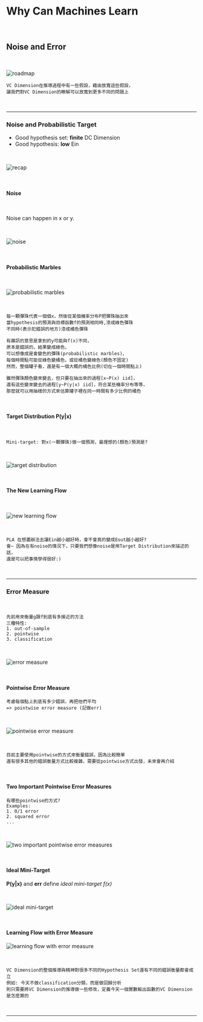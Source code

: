 # Why Can Machines Learn

<br />

## Noise and Error

<br />

![roadmap](https://github.com/linda2020130/Notes_ML-Foundations/blob/master/Pictures/Week%208/roadmap.PNG)

```
VC Dimension在推導過程中有一些假設，藉由放寬這些假設，
讓我們對VC Dimension的瞭解可以放寬到更多不同的問題上
```

<br />

***

### Noise and Probabilistic Target

* Good hypothesis set: **finite** DC Dimension
* Good hypothesis: **low** Ein

<br />

![recap](https://github.com/linda2020130/Notes_ML-Foundations/blob/master/Pictures/Week%208/recap.PNG)

<br />

#### Noise

<br />

Noise can happen in x or y.

<br />

![noise](https://github.com/linda2020130/Notes_ML-Foundations/blob/master/Pictures/Week%208/noise.PNG)

<br />

#### Probabilistic Marbles

<br />

![probabilistic marbles](https://github.com/linda2020130/Notes_ML-Foundations/blob/master/Pictures/Week%208/probabilistic%20marbles.PNG)

<br />

```
每一顆彈珠代表一個個x，然後從某個機率分布P把彈珠抽出來
當hypothesis的預測與目標函數f的預測相同時,漆成綠色彈珠
不同時(表示犯錯誤的地方)漆成橘色彈珠

有雜訊的意思是拿到的y可能與f(x)不同，
原本是錯誤的，結果變成綠色，
可以想像成是會變色的彈珠(probabilistic marbles)，
每個時間點可能從綠色變橘色，或從橘色變綠色(顏色不固定)
然而，整個罐子看，還是有一個大概的橘色比例(切在一個時間點上)

雖然彈珠顏色變來變去，但只要在抽出來的過程[x~P(x) iid]，
還有這些變來變去的過程[y~P(y|x) iid]，符合某些機率分布等等，
那麼就可以用抽樣的方式來估算罐子裡在同一時間有多少比例的橘色
```

<br />

#### Target Distribution P(y|x)

<br />

```
Mini-target: 對x(一顆彈珠)做一個預測，最理想的(顏色)預測是?
```

<br />

![target distribution](https://github.com/linda2020130/Notes_ML-Foundations/blob/master/Pictures/Week%208/target%20distribution.PNG)

<br />

#### The New Learning Flow

<br />

![new learning flow](https://github.com/linda2020130/Notes_ML-Foundations/blob/master/Pictures/Week%208/new%20learning%20flow.PNG)

<br />

```
PLA 在想盡辦法去讓Ein越小越好時，會不會真的變成Eout越小越好?
會~ 因為在有noise的情況下，只要我們想像noise是用Target Distribution來描述的話，
還是可以把事情學得很好:)
```

<br />

***

### Error Measure

<br />

```
先前用來衡量g跟f到底有多接近的方法
三種特性: 
1. out-of-sample
2. pointwise
3. classification
```

<br />

![error measure]()

<br />

#### Pointwise Error Measure

```
考慮每個點上到底有多少錯誤，再把他們平均
=> pointwise error measure (記做err)
```

<br />

![pointwise error measure]()

<br >

```
目前主要使用pointwise的方式來衡量錯誤，因為比較簡單
還有很多其他的錯誤衡量方式比較複雜，需要從pointwise方式出發，未來會再介紹
```

<br />

#### Two Important Pointwise Error Measures

```
有哪些pointwise的方式?
Examples:
1. 0/1 error
2. squared error
...
```

<br />

![two important pointwise error measures]()

<br />

#### Ideal Mini-Target

**P(y|x)** and **err** define *ideal mini-target f(x)*

<br />

![ideal mini-target]()

<br />

#### Learning Flow with Error Measure

![learning flow with error measure]()

<br />

```
VC Dimension的整個推導與精神對很多不同的Hypothesis Set還有不同的錯誤衡量都會成立
例如: 今天不做classification分類，而是做回歸分析
則只需要將VC Dimension的推導做一些修改，定義今天一個實數輸出函數的VC Dimension是怎麼算的
```

<br />

***






